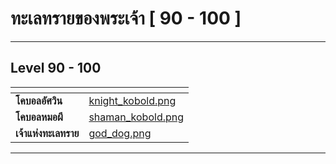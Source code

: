 # ทะเลทรายของพระเจ้า \[ 90 - 100 ]

***

## Level 90 - 100

<table data-card-size="large" data-view="cards" data-full-width="true"><thead><tr><th></th><th data-hidden data-card-cover data-type="files"></th></tr></thead><tbody><tr><td><strong>โคบอลอัศวิน</strong></td><td><a href="../.gitbook/assets/knight_kobold.png">knight_kobold.png</a></td></tr><tr><td><strong>โคบอลหมอผี</strong></td><td><a href="../.gitbook/assets/shaman_kobold.png">shaman_kobold.png</a></td></tr><tr><td><strong>เจ้าแห่งทะเลทราย</strong></td><td><a href="../.gitbook/assets/god_dog.png">god_dog.png</a></td></tr></tbody></table>

***
